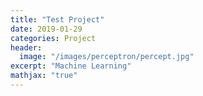 ```yaml
---
title: "Test Project"
date: 2019-01-29
categories: Project
header:
  image: "/images/perceptron/percept.jpg"
excerpt: "Machine Learning"
mathjax: "true"
---
```

